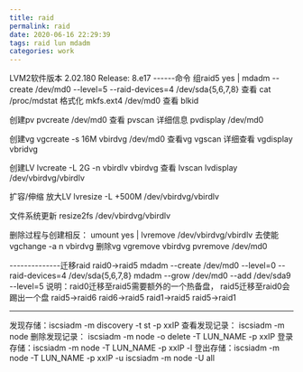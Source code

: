 ```yaml
---
title: raid
permalink: raid
date: 2020-06-16 22:29:39
tags: raid lun mdadm
categories: work
---
```


LVM2软件版本 2.02.180 Release: 8.e17
------命令
组raid5
yes | mdadm --create /dev/md0 --level=5 --raid-devices=4 /dev/sda{5,6,7,8}
查看
cat /proc/mdstat
格式化
mkfs.ext4 /dev/md0
查看
blkid

创建pv
pvcreate /dev/md0
查看
pvscan
详细信息
pvdisplay /dev/md0

创建vg
vgcreate -s 16M vbirdvg /dev/md0
查看vg
vgscan
详细查看
vgdisplay vbridvg

创建LV
lvcreate -L 2G -n vbirdlv vbirdvg
查看
lvscan
lvdisplay /dev/vbirdvg/vbirdlv

扩容/伸缩
放大LV
lvresize -L +500M /dev/vbirdvg/vbirdlv

文件系统更新
resize2fs /dev/vbirdvg/vbirdlv

删除过程与创建相反：
umount
yes | lvremove /dev/vbirdvg/vbirdlv
去使能
vgchange -a n vbirdvg
删除vg
vgremove vbirdvg
pvremove /dev/md0

--------------迁移raid
raid0->raid5
mdadm --create /dev/md0 --level=0 --raid-devices=4 /dev/sda{5,6,7,8}
mdadm --grow /dev/md0 --add /dev/sda9 --level=5
说明：raid0迁移至raid5需要额外的一个热备盘，
      raid5迁移至raid0会踢出一个盘
      raid5->raid6
      raid6->raid5
      raid1->raid5
      raid5->raid1

----------------

发现存储：iscsiadm -m discovery -t st -p xxIP
查看发现记录： iscsiadm -m node
删除发现记录： iscsiadm -m node -o delete -T LUN_NAME -p xxIP
登录存储：iscsiadm -m node -T LUN_NAME -p xxIP -l
登出存储：iscsiadm -m node -T LUN_NAME -p xxIP -u
          iscsiadm -m node -U all
